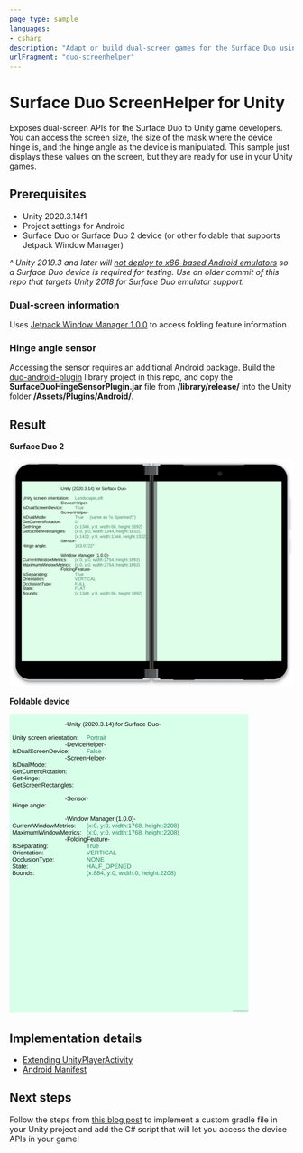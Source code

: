 ```yaml
---
page_type: sample
languages:
- csharp
description: "Adapt or build dual-screen games for the Surface Duo using Unity for Android"
urlFragment: "duo-screenhelper"
---
```


# Surface Duo ScreenHelper for Unity

Exposes dual-screen APIs for the Surface Duo to Unity game developers. You can access the screen size, the size of the mask where the device hinge is, and the hinge angle as the device is manipulated. This sample just displays these values on the screen, but they are ready for use in your Unity games.

## Prerequisites

- Unity 2020.3.14f1
- Project settings for Android
- Surface Duo or Surface Duo 2 device (or other foldable that supports Jetpack Window Manager)

_^ Unity 2019.3 and later will [not deploy to x86-based Android emulators](https://blogs.unity3d.com/2019/03/05/android-support-update-64-bit-and-app-bundles-backported-to-2017-4-lts/) so a Surface Duo device is required for testing. Use an older commit of this repo that targets Unity 2018 for Surface Duo emulator support._

### Dual-screen information

Uses [Jetpack Window Manager 1.0.0](https://developer.android.com/jetpack/androidx/releases/window#window-1.0.0) to access folding feature information.

### Hinge angle sensor

Accessing the sensor requires an additional Android package. Build the [duo-android-plugin](/microsoft/surface-duo-sdk-unity-samples/tree/master/duo-android-plugin) library project in this repo, and copy the **SurfaceDuoHingeSensorPlugin.jar** file from **/library/release/** into the Unity folder **/Assets/Plugins/Android/**.

## Result

**Surface Duo 2**

![Unity on Surface Duo 2](Screenshots/06-unity-device-small.png)

**Foldable device**

![Unity on Samsung Galaxy Fold 3](Screenshots/07-unity-galaxyfold3-small.png)

## Implementation details

- [Extending UnityPlayerActivity](https://docs.unity3d.com/Manual/AndroidUnityPlayerActivity.html)
- [Android Manifest](https://docs.unity3d.com/Manual/android-manifest.html)

## Next steps

Follow the steps from [this blog post](https://devblogs.microsoft.com/surface-duo/dual-screen-games-with-unity-for-android) to implement a custom gradle file in your Unity project and add the C# script that will let you access the device APIs in your game!
